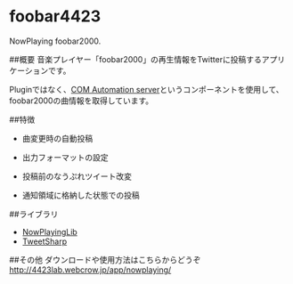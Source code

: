 # foobar4423
NowPlaying foobar2000.

##概要
音楽プレイヤー「foobar2000」の再生情報をTwitterに投稿するアプリケーションです。

Pluginではなく、[COM Automation server](http://foosion.foobar2000.org/0.9/)というコンポーネントを使用して、foobar2000の曲情報を取得しています。

##特徴
  
+ 曲変更時の自動投稿
  
+ 出力フォーマットの設定
  
+ 投稿前のなうぷれツイート改変
  
+ 通知領域に格納した状態での投稿
  
##ライブラリ

+ [NowPlayingLib](https://github.com/chitoku-k/NowPlayingLib)
+ [TweetSharp](https://github.com/danielcrenna/tweetsharp)

##その他
ダウンロードや使用方法はこちらからどうぞ
<http://4423lab.webcrow.jp/app/nowplaying/>
